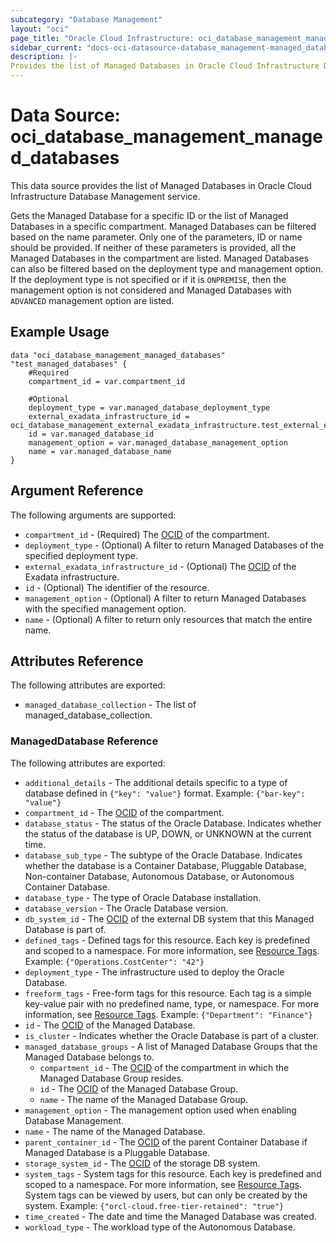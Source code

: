 ```yaml
---
subcategory: "Database Management"
layout: "oci"
page_title: "Oracle Cloud Infrastructure: oci_database_management_managed_databases"
sidebar_current: "docs-oci-datasource-database_management-managed_databases"
description: |-
Provides the list of Managed Databases in Oracle Cloud Infrastructure Database Management service
---
```


# Data Source: oci_database_management_managed_databases
This data source provides the list of Managed Databases in Oracle Cloud Infrastructure Database Management service.

Gets the Managed Database for a specific ID or the list of Managed Databases in a specific compartment.
Managed Databases can be filtered based on the name parameter. Only one of the parameters, ID or name
should be provided. If neither of these parameters is provided, all the Managed Databases in the compartment
are listed. Managed Databases can also be filtered based on the deployment type and management option.
If the deployment type is not specified or if it is `ONPREMISE`, then the management option is not
considered and Managed Databases with `ADVANCED` management option are listed.


## Example Usage

```hcl
data "oci_database_management_managed_databases" "test_managed_databases" {
	#Required
	compartment_id = var.compartment_id

	#Optional
	deployment_type = var.managed_database_deployment_type
	external_exadata_infrastructure_id = oci_database_management_external_exadata_infrastructure.test_external_exadata_infrastructure.id
	id = var.managed_database_id
	management_option = var.managed_database_management_option
	name = var.managed_database_name
}
```

## Argument Reference

The following arguments are supported:

* `compartment_id` - (Required) The [OCID](https://docs.cloud.oracle.com/iaas/Content/General/Concepts/identifiers.htm) of the compartment.
* `deployment_type` - (Optional) A filter to return Managed Databases of the specified deployment type.
* `external_exadata_infrastructure_id` - (Optional) The [OCID](https://docs.cloud.oracle.com/iaas/Content/General/Concepts/identifiers.htm) of the Exadata infrastructure.
* `id` - (Optional) The identifier of the resource.
* `management_option` - (Optional) A filter to return Managed Databases with the specified management option.
* `name` - (Optional) A filter to return only resources that match the entire name.


## Attributes Reference

The following attributes are exported:

* `managed_database_collection` - The list of managed_database_collection.

### ManagedDatabase Reference

The following attributes are exported:

* `additional_details` - The additional details specific to a type of database defined in `{"key": "value"}` format. Example: `{"bar-key": "value"}`
* `compartment_id` - The [OCID](https://docs.cloud.oracle.com/iaas/Content/General/Concepts/identifiers.htm) of the compartment.
* `database_status` - The status of the Oracle Database. Indicates whether the status of the database is UP, DOWN, or UNKNOWN at the current time.
* `database_sub_type` - The subtype of the Oracle Database. Indicates whether the database is a Container Database, Pluggable Database, Non-container Database, Autonomous Database, or Autonomous Container Database.
* `database_type` - The type of Oracle Database installation.
* `database_version` - The Oracle Database version.
* `db_system_id` - The [OCID](https://docs.cloud.oracle.com/iaas/Content/General/Concepts/identifiers.htm) of the external DB system that this Managed Database is part of. 
* `defined_tags` - Defined tags for this resource. Each key is predefined and scoped to a namespace. For more information, see [Resource Tags](https://docs.cloud.oracle.com/iaas/Content/General/Concepts/resourcetags.htm). Example: `{"Operations.CostCenter": "42"}` 
* `deployment_type` - The infrastructure used to deploy the Oracle Database.
* `freeform_tags` - Free-form tags for this resource. Each tag is a simple key-value pair with no predefined name, type, or namespace. For more information, see [Resource Tags](https://docs.cloud.oracle.com/iaas/Content/General/Concepts/resourcetags.htm). Example: `{"Department": "Finance"}` 
* `id` - The [OCID](https://docs.cloud.oracle.com/iaas/Content/General/Concepts/identifiers.htm) of the Managed Database.
* `is_cluster` - Indicates whether the Oracle Database is part of a cluster.
* `managed_database_groups` - A list of Managed Database Groups that the Managed Database belongs to.
	* `compartment_id` - The [OCID](https://docs.cloud.oracle.com/iaas/Content/General/Concepts/identifiers.htm) of the compartment in which the Managed Database Group resides.
	* `id` - The [OCID](https://docs.cloud.oracle.com/iaas/Content/General/Concepts/identifiers.htm) of the Managed Database Group.
	* `name` - The name of the Managed Database Group.
* `management_option` - The management option used when enabling Database Management.
* `name` - The name of the Managed Database.
* `parent_container_id` - The [OCID](https://docs.cloud.oracle.com/iaas/Content/General/Concepts/identifiers.htm) of the parent Container Database if Managed Database is a Pluggable Database.
* `storage_system_id` - The [OCID](https://docs.cloud.oracle.com/iaas/Content/General/Concepts/identifiers.htm) of the storage DB system.
* `system_tags` - System tags for this resource. Each key is predefined and scoped to a namespace. For more information, see [Resource Tags](https://docs.cloud.oracle.com/iaas/Content/General/Concepts/resourcetags.htm). System tags can be viewed by users, but can only be created by the system.  Example: `{"orcl-cloud.free-tier-retained": "true"}` 
* `time_created` - The date and time the Managed Database was created.
* `workload_type` - The workload type of the Autonomous Database.
